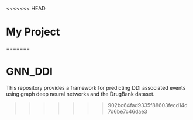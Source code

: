 <<<<<<< HEAD
# My Project
=======
# GNN_DDI
This repository provides a framework for predicting DDI associated events using graph deep neural networks and
the DrugBank dataset. 
>>>>>>> 902bc64fad9335f88603fecd14d7d6be7c46dae3

